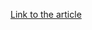 [Link to the article](https://thehackernews.com/2025/10/chinese-hackers-weaponize-open-source.html)
